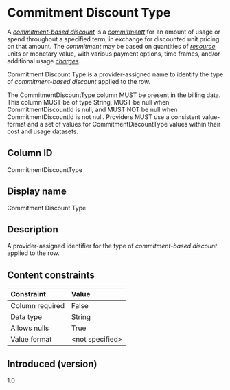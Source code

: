 # Commitment Discount Type

A [*commitment-based discount*](#glossary:commitment-based-discount) is a [*commitmentt*](#glossary:commitment) for an amount of usage or spend throughout a specified term, in exchange for discounted unit pricing on that amount. The *commitment* may be based on quantities of [*resource*](#glossary:resource) units or monetary value, with various payment options, time frames, and/or additional usage [*charges*](#glossary:charge).

Commitment Discount Type is a provider-assigned name to identify the type of *commitment-based discount* applied to the row.

The CommitmentDiscountType column MUST be present in the billing data. This column MUST be of type String, MUST be null when CommitmentDiscountId is null, and MUST NOT be null when CommitmentDiscountId is not null. Providers MUST use a consistent value-format and a set of values for CommitmentDiscountType values within their cost and usage datasets.

## Column ID

CommitmentDiscountType

## Display name

Commitment Discount Type

## Description

A provider-assigned identifier for the type of *commitment-based discount* applied to the row.

## Content constraints

| Constraint      | Value            |
|:----------------|:-----------------|
| Column required | False            |
| Data type       | String           |
| Allows nulls    | True             |
| Value format    | \<not specified> |

## Introduced (version)

1.0
